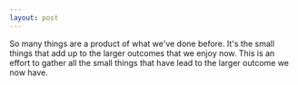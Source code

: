 ```yaml
---
layout: post
---
```

So many things are a product of what we've done before. It's the small things that add up to the larger outcomes that we enjoy now. This is an effort to gather all the small things that have lead to the larger outcome we now have.